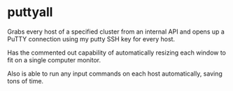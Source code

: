 # puttyall
Grabs every host of a specified cluster from an internal API and opens up a PuTTY connection using my putty SSH key for every host.

Has the commented out capability of automatically resizing each window to fit on a single computer monitor.

Also is able to run any input commands on each host automatically, saving tons of time.
